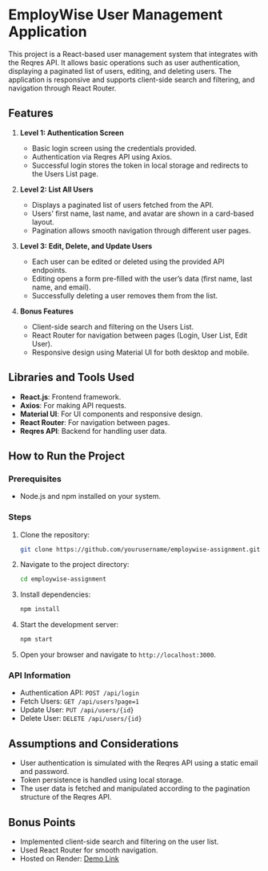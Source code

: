 # EmployWise User Management Application

This project is a React-based user management system that integrates with the Reqres API. It allows basic operations such as user authentication, displaying a paginated list of users, editing, and deleting users. The application is responsive and supports client-side search and filtering, and navigation through React Router.

## Features
1. **Level 1: Authentication Screen**
   - Basic login screen using the credentials provided.
   - Authentication via Reqres API using Axios.
   - Successful login stores the token in local storage and redirects to the Users List page.

2. **Level 2: List All Users**
   - Displays a paginated list of users fetched from the API.
   - Users' first name, last name, and avatar are shown in a card-based layout.
   - Pagination allows smooth navigation through different user pages.

3. **Level 3: Edit, Delete, and Update Users**
   - Each user can be edited or deleted using the provided API endpoints.
   - Editing opens a form pre-filled with the user’s data (first name, last name, and email).
   - Successfully deleting a user removes them from the list.

4. **Bonus Features**
   - Client-side search and filtering on the Users List.
   - React Router for navigation between pages (Login, User List, Edit User).
   - Responsive design using Material UI for both desktop and mobile.
   
## Libraries and Tools Used
- **React.js**: Frontend framework.
- **Axios**: For making API requests.
- **Material UI**: For UI components and responsive design.
- **React Router**: For navigation between pages.
- **Reqres API**: Backend for handling user data.

## How to Run the Project

### Prerequisites
- Node.js and npm installed on your system.

### Steps
1. Clone the repository:
   ```bash
   git clone https://github.com/yourusername/employwise-assignment.git
   ```
2. Navigate to the project directory:
   ```bash
   cd employwise-assignment
   ```
3. Install dependencies:
   ```bash
   npm install
   ```
4. Start the development server:
   ```bash
   npm start
   ```
5. Open your browser and navigate to `http://localhost:3000`.

### API Information
- Authentication API: `POST /api/login`
- Fetch Users: `GET /api/users?page=1`
- Update User: `PUT /api/users/{id}`
- Delete User: `DELETE /api/users/{id}`

## Assumptions and Considerations
- User authentication is simulated with the Reqres API using a static email and password.
- Token persistence is handled using local storage.
- The user data is fetched and manipulated according to the pagination structure of the Reqres API.

## Bonus Points
- Implemented client-side search and filtering on the user list.
- Used React Router for smooth navigation.
- Hosted on Render: [Demo Link](https://employwise-front-end-assignment.onrender.com/)
